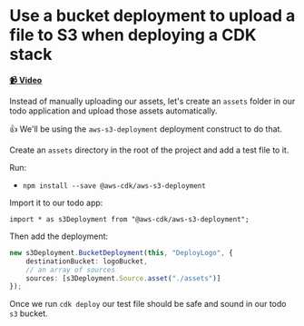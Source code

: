 # Use a bucket deployment to upload a file to S3 when deploying a CDK stack

**[📹 Video](https://egghead.io/lessons/aws-use-a-bucket-deployment-to-upload-a-file-to-s3-when-deploying-a-cdk-stack)**

Instead of manually uploading our assets, let's create an `assets` folder in our todo application and upload those assets automatically.

👍 We'll be using the `aws-s3-deployment` deployment construct to do that.

Create an `assets` directory in the root of the project and add a test file to it.

Run:

* `npm install --save @aws-cdk/aws-s3-deployment`

Import it to our todo app:

`import * as s3Deployment from "@aws-cdk/aws-s3-deployment";`

Then add the deployment:
```ts
new s3Deployment.BucketDeployment(this, "DeployLogo", {
    destinationBucket: logoBucket,
    // an array of sources
    sources: [s3Deployment.Source.asset("./assets")]
});
```

Once we run `cdk deploy` our test file should be safe and sound in our todo `s3` bucket.
